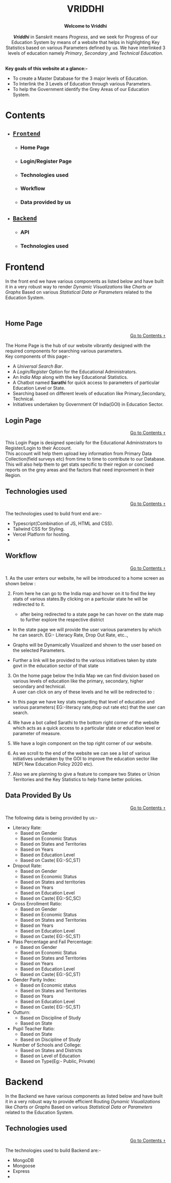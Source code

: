 # <p align ="center"> VRIDDHI </p>

**<p align = "center">Welcome to Vriddhi**<br><br>_**Vriddhi**_ in Sanskrit means _Progress_, and we seek for Progress of our Education System by means of a website that helps in highlighting Key Statistics based on various Parameters defined by us. We have interlinked 3 levels of education namely _Primary_, _Secondary_ ,and _Technical Education._ </p>
<br>
**Key goals of this website at a glance:-**

- To create a Master Database for the 3 major levels of Education.
- To Interlink the 3 Levels of Education through various Parameters.
- To help the Government identify the Grey Areas of our Education System.

# **Contents**

- ## [`Frontend`](#frontend)
  - ### Home Page
  - ### Login/Register Page
  - ### Technologies used
  - ### Workflow
  - ### Data provided by us
- ## [`Backend`](#backend)
  - ### API
  - ### Technologies used

# **Frontend**

In the front end we have various components as listed below and have built it in a very robust way to render _Dynamic Visualizations_ like _Charts or Graphs_ Based on various _Statistical Data or Parameters_ related to the Education System.

<br>

## Home Page

<div style="text-align: right">

[Go to Contents <kbd>&uarr;</kbd>](#contents)

</div>

The Home Page is the hub of our website vibrantly designed with the required components for searching various parameters.  
Key components of this page:-

- A _Universal Search Bar_.
- A _Login/Register_ Option for the Educational Administrators.
- An _India Map_ along with the key Educational Statistics.
- A Chatbot named **Sarathi** for quick access to parameters of particular Education Level or State.
- Searching based on different levels of education like Primary,Secondary, Technical.
- Initiatives undertaken by Government Of India(GOI) in Education Sector.

## Login Page

<div style="text-align: right">

[Go to Contents <kbd>&uarr;</kbd>](#contents)

</div>

This Login Page is designed specially for the Educational Administrators to Register/Login to their Account.  
This account will help them upload key information from Primary Data Collection(field surveys etc) from time to time to contribute to our Database.  
This will also help them to get stats specific to their region or concised reports on the grey areas and the factors that need improvment in their Region.

## Technologies used

<div style="text-align: right">

[Go to Contents <kbd>&uarr;</kbd>](#contents)

</div>

The technologies used to build front end are:-

- Typescript(Combination of JS, HTML and CSS).
- Tailwind CSS for Styling.
- Vercel Platform for hosting.
-

## Workflow

<div style="text-align: right">

[Go to Contents <kbd>&uarr;</kbd>](#contents)

</div>
 1. As the user enters our website, he will be introduced to a home screen as shown below :

2. From here he can go to the India map and hover on it to find the key stats of various states.By clicking on a particular state he will be redirected to it.

   - after being redirected to a state page he can hover on the state map to further explore the respective district

- In the state page we will provide the user various parameters by which he can search. EG:- Literacy Rate, Drop Out Rate, etc..,

- Graphs will be Dynamically Visualized and shown to the user based on the selected Parameters.

- Further a link will be provided to the various initiatives taken by state govt in the education sector of that state

3. On the home page below the India Map we can find division based on various levels of education like the primary, secondary, higher secondary and technical.  
   A user can click on any of these levels and he will be redirected to :

- In this page we have key stats regarding that level of education and various parameters( EG:-literacy rate,drop out rate etc) that the user can search.

4. We have a bot called Sarathi to the bottom right corner of the website which acts as a quick access to a particular state or education level or parameter of measure.

5. We have a login component on the top right corner of our website.

6. As we scroll to the end of the website we can see a list of various initiatives undertaken by the GOI to improve the education sector like NEP( New Education Policy 2020 etc).

7. Also we are planning to give a feature to compare two States or Union Territories and the Key Statistics to help frame better policies.

## Data Provided By Us

<div style="text-align: right">

[Go to Contents <kbd>&uarr;</kbd>](#contents)

</div>
 The following data is being provided by us:-   
 
 - Literacy Rate: 
    - Based on Gender
    - Based on Economic Status 
    - Based on States and Territories
    - Based on Years
    - Based on Education Level
    - Based on Caste( EG:-SC,ST)
- Dropout Rate:
    - Based on Gender
    - Based on Economic Status 
    - Based on States and territories
    - Based on Years
    - Based on Education Level
    - Based on Caste( EG:-SC,SC)
- Gross Enrollment Ratio:
    - Based on Gender
    - Based on Economic Status 
    - Based on States and Territories
    - Based on Years
    - Based on Education Level
    - Based on Caste( EG:-SC,ST)
- Pass Percentage and Fail Percentage: 
    - Based on Gender
    - Based on Economic Status 
    - Based on States and Territories
    - Based on Years
    - Based on Education Level
    - Based on Caste( EG:-SC,ST)
- Gender Parity Index: 
    - Based on Economic status 
    - Based on States and Territories
    - Based on Years
    - Based on Education Level
    - Based on Caste( EG:-SC,ST)
- Outturn:
    - Based on Discipline of Study
    - Based on State
- Pupil Teacher Ratio:
    - Based on State 
    - Based on Discipline of Study
- Number of Schools and College: 
    - Based on States and Districts 
    - Based on Level of Education 
    - Based on Type(Eg:- Public, Private)

# **Backend**

In the Backend we have various components as listed below and have built it in a very robust way to provide efficient Routing _Dynamic Visualizations_ like _Charts or Graphs_ Based on various _Statistical Data or Parameters_ related to the Education System.

## Technologies used

<div style="text-align: right">

[Go to Contents <kbd>&uarr;</kbd>](#contents)

</div>

The technologies used to build Backend are:-

- MongoDB
- Mongoose
- Express
-
